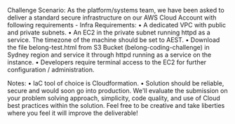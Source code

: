 Challenge Scenario:
As the platform/systems team, we have been asked to deliver a standard secure infrastructure on our AWS Cloud Account with following requirements -
Infra Requirements:
• A dedicated VPC with public and private subnets.
• An EC2 in the private subnet running httpd as a service. The timezone of the machine should be set to AEST.
• Download the file belong-test.html from S3 Bucket (belong-coding-challenge) in Sydney region and service it through httpd running as a service on the instance.
• Developers require terminal access to the EC2 for further configuration / administration.

Notes:
• IaC tool of choice is Cloudformation.
• Solution should be reliable, secure and would soon go into production.
We'll evaluate the submission on your problem solving approach, simplicity, code quality, and use of Cloud best practices within the solution.
Feel free to be creative and take liberties where you feel it will improve the deliverable!
